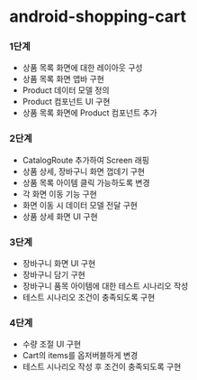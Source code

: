 # android-shopping-cart

### 1단계
- 상품 목록 화면에 대한 레이아웃 구성
- 상품 목록 화면 앱바 구현
- Product 데이터 모델 정의
- Product 컴포넌트 UI 구현
- 상품 목록 화면에 Product 컴포넌트 추가

### 2단계
- CatalogRoute 추가하여 Screen 래핑
- 상품 상세, 장바구니 화면 껍데기 구현
- 상품 목록 아이템 클릭 가능하도록 변경
- 각 화면 이동 기능 구현
- 화면 이동 시 데이터 모델 전달 구현
- 상품 상세 화면 UI 구현

### 3단계
- 장바구니 화면 UI 구현
- 장바구니 담기 구현
- 장바구니 품목 아이템에 대한 테스트 시나리오 작성
- 테스트 시나리오 조건이 충족되도록 구현

### 4단계
- 수량 조절 UI 구현
- Cart의 items를 옵저버블하게 변경
- 테스트 시나리오 작성 후 조건이 충족되도록 구현
